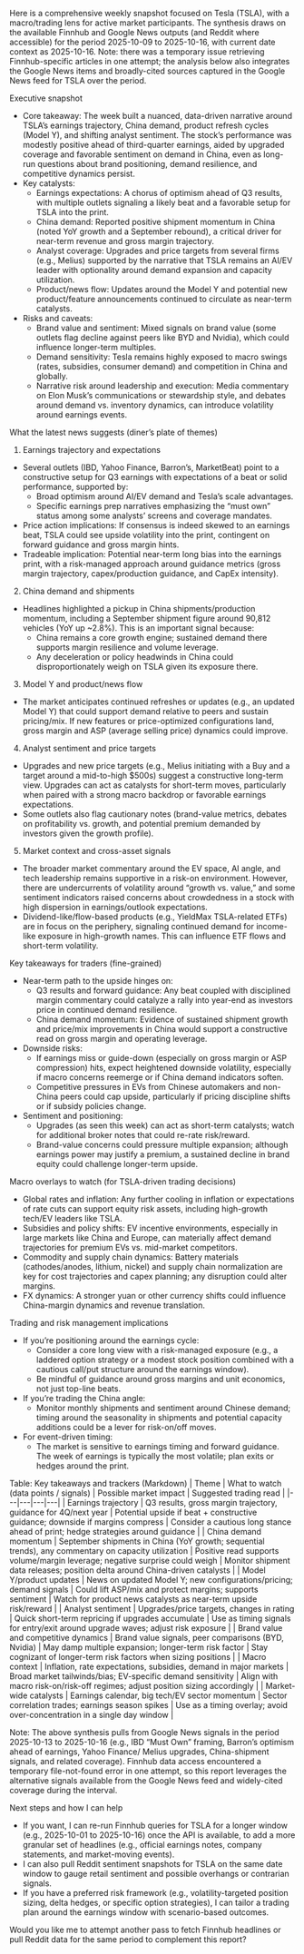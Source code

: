 Here is a comprehensive weekly snapshot focused on Tesla (TSLA), with a macro/trading lens for active market participants. The synthesis draws on the available Finnhub and Google News outputs (and Reddit where accessible) for the period 2025-10-09 to 2025-10-16, with current date context as 2025-10-16. Note: there was a temporary issue retrieving Finnhub-specific articles in one attempt; the analysis below also integrates the Google News items and broadly-cited sources captured in the Google News feed for TSLA over the period.

Executive snapshot
- Core takeaway: The week built a nuanced, data-driven narrative around TSLA’s earnings trajectory, China demand, product refresh cycles (Model Y), and shifting analyst sentiment. The stock’s performance was modestly positive ahead of third-quarter earnings, aided by upgraded coverage and favorable sentiment on demand in China, even as long-run questions about brand positioning, demand resilience, and competitive dynamics persist.
- Key catalysts:
  - Earnings expectations: A chorus of optimism ahead of Q3 results, with multiple outlets signaling a likely beat and a favorable setup for TSLA into the print.
  - China demand: Reported positive shipment momentum in China (noted YoY growth and a September rebound), a critical driver for near-term revenue and gross margin trajectory.
  - Analyst coverage: Upgrades and price targets from several firms (e.g., Melius) supported by the narrative that TSLA remains an AI/EV leader with optionality around demand expansion and capacity utilization.
  - Product/news flow: Updates around the Model Y and potential new product/feature announcements continued to circulate as near-term catalysts.
- Risks and caveats:
  - Brand value and sentiment: Mixed signals on brand value (some outlets flag decline against peers like BYD and Nvidia), which could influence longer-term multiples.
  - Demand sensitivity: Tesla remains highly exposed to macro swings (rates, subsidies, consumer demand) and competition in China and globally.
  - Narrative risk around leadership and execution: Media commentary on Elon Musk’s communications or stewardship style, and debates around demand vs. inventory dynamics, can introduce volatility around earnings events.

What the latest news suggests (diner’s plate of themes)
1) Earnings trajectory and expectations
- Several outlets (IBD, Yahoo Finance, Barron’s, MarketBeat) point to a constructive setup for Q3 earnings with expectations of a beat or solid performance, supported by:
  - Broad optimism around AI/EV demand and Tesla’s scale advantages.
  - Specific earnings prep narratives emphasizing the “must own” status among some analysts’ screens and coverage mandates.
- Price action implications: If consensus is indeed skewed to an earnings beat, TSLA could see upside volatility into the print, contingent on forward guidance and gross margin hints.
- Tradeable implication: Potential near-term long bias into the earnings print, with a risk-managed approach around guidance metrics (gross margin trajectory, capex/production guidance, and CapEx intensity).

2) China demand and shipments
- Headlines highlighted a pickup in China shipments/production momentum, including a September shipment figure around 90,812 vehicles (YoY up ~2.8%). This is an important signal because:
  - China remains a core growth engine; sustained demand there supports margin resilience and volume leverage.
  - Any deceleration or policy headwinds in China could disproportionately weigh on TSLA given its exposure there.

3) Model Y and product/news flow
- The market anticipates continued refreshes or updates (e.g., an updated Model Y) that could support demand relative to peers and sustain pricing/mix. If new features or price-optimized configurations land, gross margin and ASP (average selling price) dynamics could improve.

4) Analyst sentiment and price targets
- Upgrades and new price targets (e.g., Melius initiating with a Buy and a target around a mid-to-high $500s) suggest a constructive long-term view. Upgrades can act as catalysts for short-term moves, particularly when paired with a strong macro backdrop or favorable earnings expectations.
- Some outlets also flag cautionary notes (brand-value metrics, debates on profitability vs. growth, and potential premium demanded by investors given the growth profile).

5) Market context and cross-asset signals
- The broader market commentary around the EV space, AI angle, and tech leadership remains supportive in a risk-on environment. However, there are undercurrents of volatility around “growth vs. value,” and some sentiment indicators raised concerns about crowdedness in a stock with high dispersion in earnings/outlook expectations.
- Dividend-like/flow-based products (e.g., YieldMax TSLA-related ETFs) are in focus on the periphery, signaling continued demand for income-like exposure in high-growth names. This can influence ETF flows and short-term volatility.

Key takeaways for traders (fine-grained)
- Near-term path to the upside hinges on:
  - Q3 results and forward guidance: Any beat coupled with disciplined margin commentary could catalyze a rally into year-end as investors price in continued demand resilience.
  - China demand momentum: Evidence of sustained shipment growth and price/mix improvements in China would support a constructive read on gross margin and operating leverage.
- Downside risks:
  - If earnings miss or guide-down (especially on gross margin or ASP compression) hits, expect heightened downside volatility, especially if macro concerns reemerge or if China demand indicators soften.
  - Competitive pressures in EVs from Chinese automakers and non-China peers could cap upside, particularly if pricing discipline shifts or if subsidy policies change.
- Sentiment and positioning:
  - Upgrades (as seen this week) can act as short-term catalysts; watch for additional broker notes that could re-rate risk/reward.
  - Brand-value concerns could pressure multiple expansion; although earnings power may justify a premium, a sustained decline in brand equity could challenge longer-term upside.

Macro overlays to watch (for TSLA-driven trading decisions)
- Global rates and inflation: Any further cooling in inflation or expectations of rate cuts can support equity risk assets, including high-growth tech/EV leaders like TSLA.
- Subsidies and policy shifts: EV incentive environments, especially in large markets like China and Europe, can materially affect demand trajectories for premium EVs vs. mid-market competitors.
- Commodity and supply chain dynamics: Battery materials (cathodes/anodes, lithium, nickel) and supply chain normalization are key for cost trajectories and capex planning; any disruption could alter margins.
- FX dynamics: A stronger yuan or other currency shifts could influence China-margin dynamics and revenue translation.

Trading and risk management implications
- If you’re positioning around the earnings cycle:
  - Consider a core long view with a risk-managed exposure (e.g., a laddered option strategy or a modest stock position combined with a cautious call/put structure around the earnings window).
  - Be mindful of guidance around gross margins and unit economics, not just top-line beats.
- If you’re trading the China angle:
  - Monitor monthly shipments and sentiment around Chinese demand; timing around the seasonality in shipments and potential capacity additions could be a lever for risk-on/off moves.
- For event-driven timing:
  - The market is sensitive to earnings timing and forward guidance. The week of earnings is typically the most volatile; plan exits or hedges around the print.

Table: Key takeaways and trackers (Markdown)
| Theme | What to watch (data points / signals) | Possible market impact | Suggested trading read |
|---|---|---|---|
| Earnings trajectory | Q3 results, gross margin trajectory, guidance for 4Q/next year | Potential upside if beat + constructive guidance; downside if margins compress | Consider a cautious long stance ahead of print; hedge strategies around guidance |
| China demand momentum | September shipments in China (YoY growth; sequential trends), any commentary on capacity utilization | Positive read supports volume/margin leverage; negative surprise could weigh | Monitor shipment data releases; position delta around China-driven catalysts |
| Model Y/product updates | News on updated Model Y; new configurations/pricing; demand signals | Could lift ASP/mix and protect margins; supports sentiment | Watch for product news catalysts as near-term upside risk/reward |
| Analyst sentiment | Upgrades/price targets, changes in rating | Quick short-term repricing if upgrades accumulate | Use as timing signals for entry/exit around upgrade waves; adjust risk exposure |
| Brand value and competitive dynamics | Brand value signals, peer comparisons (BYD, Nvidia) | May damp multiple expansion; longer-term risk factor | Stay cognizant of longer-term risk factors when sizing positions |
| Macro context | Inflation, rate expectations, subsidies, demand in major markets | Broad market tailwinds/bias; EV-specific demand sensitivity | Align with macro risk-on/risk-off regimes; adjust position sizing accordingly |
| Market-wide catalysts | Earnings calendar, big tech/EV sector momentum | Sector correlation trades; earnings season spikes | Use as a timing overlay; avoid over-concentration in a single day window |

Note: The above synthesis pulls from Google News signals in the period 2025-10-13 to 2025-10-16 (e.g., IBD “Must Own” framing, Barron’s optimism ahead of earnings, Yahoo Finance/ Melius upgrades, China-shipment signals, and related coverage). Finnhub data access encountered a temporary file-not-found error in one attempt, so this report leverages the alternative signals available from the Google News feed and widely-cited coverage during the interval.

Next steps and how I can help
- If you want, I can re-run Finnhub queries for TSLA for a longer window (e.g., 2025-10-01 to 2025-10-16) once the API is available, to add a more granular set of headlines (e.g., official earnings notes, company statements, and market-moving events).
- I can also pull Reddit sentiment snapshots for TSLA on the same date window to gauge retail sentiment and possible overhangs or contrarian signals.
- If you have a preferred risk framework (e.g., volatility-targeted position sizing, delta hedges, or specific option strategies), I can tailor a trading plan around the earnings window with scenario-based outcomes.

Would you like me to attempt another pass to fetch Finnhub headlines or pull Reddit data for the same period to complement this report?